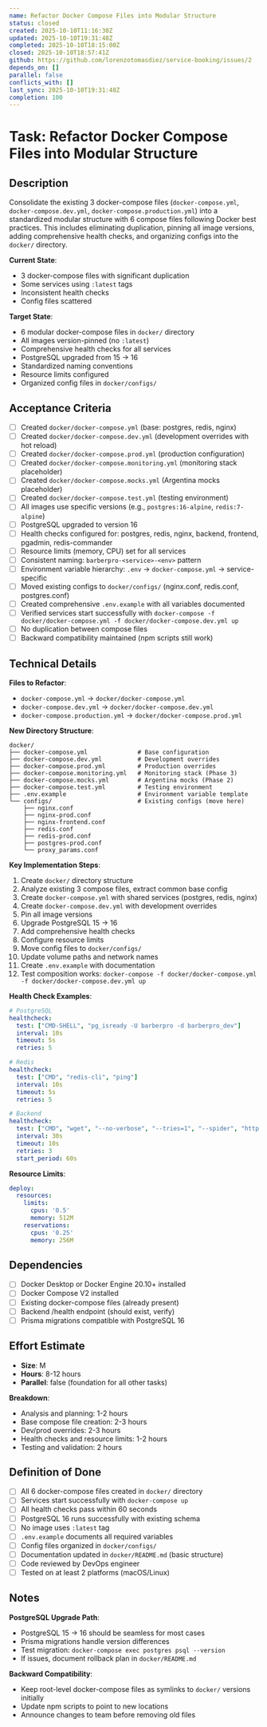```yaml
---
name: Refactor Docker Compose Files into Modular Structure
status: closed
created: 2025-10-10T11:16:30Z
updated: 2025-10-10T19:31:48Z
completed: 2025-10-10T18:15:00Z
closed: 2025-10-10T18:57:41Z
github: https://github.com/lorenzotomasdiez/service-booking/issues/2
depends_on: []
parallel: false
conflicts_with: []
last_sync: 2025-10-10T19:31:48Z
completion: 100
---
```


# Task: Refactor Docker Compose Files into Modular Structure

## Description

Consolidate the existing 3 docker-compose files (`docker-compose.yml`, `docker-compose.dev.yml`, `docker-compose.production.yml`) into a standardized modular structure with 6 compose files following Docker best practices. This includes eliminating duplication, pinning all image versions, adding comprehensive health checks, and organizing configs into the `docker/` directory.

**Current State**:
- 3 docker-compose files with significant duplication
- Some services using `:latest` tags
- Inconsistent health checks
- Config files scattered

**Target State**:
- 6 modular docker-compose files in `docker/` directory
- All images version-pinned (no `:latest`)
- Comprehensive health checks for all services
- PostgreSQL upgraded from 15 → 16
- Standardized naming conventions
- Resource limits configured
- Organized config files in `docker/configs/`

## Acceptance Criteria

- [ ] Created `docker/docker-compose.yml` (base: postgres, redis, nginx)
- [ ] Created `docker/docker-compose.dev.yml` (development overrides with hot reload)
- [ ] Created `docker/docker-compose.prod.yml` (production configuration)
- [ ] Created `docker/docker-compose.monitoring.yml` (monitoring stack placeholder)
- [ ] Created `docker/docker-compose.mocks.yml` (Argentina mocks placeholder)
- [ ] Created `docker/docker-compose.test.yml` (testing environment)
- [ ] All images use specific versions (e.g., `postgres:16-alpine`, `redis:7-alpine`)
- [ ] PostgreSQL upgraded to version 16
- [ ] Health checks configured for: postgres, redis, nginx, backend, frontend, pgadmin, redis-commander
- [ ] Resource limits (memory, CPU) set for all services
- [ ] Consistent naming: `barberpro-<service>-<env>` pattern
- [ ] Environment variable hierarchy: `.env` → `docker-compose.yml` → service-specific
- [ ] Moved existing configs to `docker/configs/` (nginx.conf, redis.conf, postgres.conf)
- [ ] Created comprehensive `.env.example` with all variables documented
- [ ] Verified services start successfully with `docker-compose -f docker/docker-compose.yml -f docker/docker-compose.dev.yml up`
- [ ] No duplication between compose files
- [ ] Backward compatibility maintained (npm scripts still work)

## Technical Details

**Files to Refactor**:
- `docker-compose.yml` → `docker/docker-compose.yml`
- `docker-compose.dev.yml` → `docker/docker-compose.dev.yml`
- `docker-compose.production.yml` → `docker/docker-compose.prod.yml`

**New Directory Structure**:
```
docker/
├── docker-compose.yml              # Base configuration
├── docker-compose.dev.yml          # Development overrides
├── docker-compose.prod.yml         # Production overrides
├── docker-compose.monitoring.yml   # Monitoring stack (Phase 3)
├── docker-compose.mocks.yml        # Argentina mocks (Phase 2)
├── docker-compose.test.yml         # Testing environment
├── .env.example                    # Environment variable template
└── configs/                        # Existing configs (move here)
    ├── nginx.conf
    ├── nginx-prod.conf
    ├── nginx-frontend.conf
    ├── redis.conf
    ├── redis-prod.conf
    ├── postgres-prod.conf
    └── proxy_params.conf
```

**Key Implementation Steps**:
1. Create `docker/` directory structure
2. Analyze existing 3 compose files, extract common base config
3. Create `docker-compose.yml` with shared services (postgres, redis, nginx)
4. Create `docker-compose.dev.yml` with development overrides
5. Pin all image versions
6. Upgrade PostgreSQL 15 → 16
7. Add comprehensive health checks
8. Configure resource limits
9. Move config files to `docker/configs/`
10. Update volume paths and network names
11. Create `.env.example` with documentation
12. Test composition works: `docker-compose -f docker/docker-compose.yml -f docker/docker-compose.dev.yml up`

**Health Check Examples**:
```yaml
# PostgreSQL
healthcheck:
  test: ["CMD-SHELL", "pg_isready -U barberpro -d barberpro_dev"]
  interval: 10s
  timeout: 5s
  retries: 5

# Redis
healthcheck:
  test: ["CMD", "redis-cli", "ping"]
  interval: 10s
  timeout: 5s
  retries: 5

# Backend
healthcheck:
  test: ["CMD", "wget", "--no-verbose", "--tries=1", "--spider", "http://localhost:3000/health"]
  interval: 30s
  timeout: 10s
  retries: 3
  start_period: 60s
```

**Resource Limits**:
```yaml
deploy:
  resources:
    limits:
      cpus: '0.5'
      memory: 512M
    reservations:
      cpus: '0.25'
      memory: 256M
```

## Dependencies

- [ ] Docker Desktop or Docker Engine 20.10+ installed
- [ ] Docker Compose V2 installed
- [ ] Existing docker-compose files (already present)
- [ ] Backend /health endpoint (should exist, verify)
- [ ] Prisma migrations compatible with PostgreSQL 16

## Effort Estimate

- **Size**: M
- **Hours**: 8-12 hours
- **Parallel**: false (foundation for all other tasks)

**Breakdown**:
- Analysis and planning: 1-2 hours
- Base compose file creation: 2-3 hours
- Dev/prod overrides: 2-3 hours
- Health checks and resource limits: 1-2 hours
- Testing and validation: 2 hours

## Definition of Done

- [ ] All 6 docker-compose files created in `docker/` directory
- [ ] Services start successfully with `docker-compose up`
- [ ] All health checks pass within 60 seconds
- [ ] PostgreSQL 16 runs successfully with existing schema
- [ ] No image uses `:latest` tag
- [ ] `.env.example` documents all required variables
- [ ] Config files organized in `docker/configs/`
- [ ] Documentation updated in `docker/README.md` (basic structure)
- [ ] Code reviewed by DevOps engineer
- [ ] Tested on at least 2 platforms (macOS/Linux)

## Notes

**PostgreSQL Upgrade Path**:
- PostgreSQL 15 → 16 should be seamless for most cases
- Prisma migrations handle version differences
- Test migration: `docker-compose exec postgres psql --version`
- If issues, document rollback plan in `docker/README.md`

**Backward Compatibility**:
- Keep root-level docker-compose files as symlinks to `docker/` versions initially
- Update npm scripts to point to new locations
- Announce changes to team before removing old files
